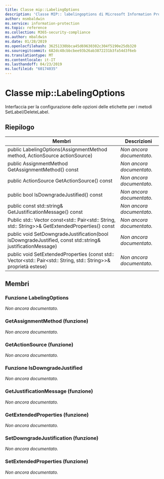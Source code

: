 ```yaml
---
title: Classe mip::LabelingOptions
description: 'Classe MIP:: labelingoptions di Microsoft Information Protection (MIP) SDK vengono documentate.'
author: msmbaldwin
ms.service: information-protection
ms.topic: reference
ms.collection: M365-security-compliance
ms.author: mbaldwin
ms.date: 01/28/2019
ms.openlocfilehash: 36251330bbca45d69630302c304f5190e25db320
ms.sourcegitcommit: 682dc48cbbcbee93b26ab3872231b3fa54d3f6eb
ms.translationtype: MT
ms.contentlocale: it-IT
ms.lasthandoff: 04/23/2019
ms.locfileid: "60174035"
---
```

# <a name="class-miplabelingoptions"></a>Classe mip::LabelingOptions 
Interfaccia per la configurazione delle opzioni delle etichette per i metodi SetLabel/DeleteLabel.
  
## <a name="summary"></a>Riepilogo
 Membri                        | Descrizioni                                
--------------------------------|---------------------------------------------
public LabelingOptions(AssignmentMethod method, ActionSource actionSource)  | _Non ancora documentato._
public AssignmentMethod GetAssignmentMethod() const  | _Non ancora documentato._
public ActionSource GetActionSource() const  | _Non ancora documentato._
public bool IsDowngradeJustified() const  | _Non ancora documentato._
public const std::string& GetJustificationMessage() const  | _Non ancora documentato._
Public std:: Vector const\<std:: Pair\<std:: String, std:: String\>\>& GetExtendedProperties() const  | _Non ancora documentato._
public void SetDowngradeJustification(bool isDowngradeJustified, const std::string& justificationMessage)  | _Non ancora documentato._
public void SetExtendedProperties (const std:: Vector\<std:: Pair\<std:: String, std:: String\>\>& proprietà estese)  | _Non ancora documentato._
  
## <a name="members"></a>Membri
  
### <a name="labelingoptions-function"></a>Funzione LabelingOptions
_Non ancora documentato._

  
### <a name="getassignmentmethod-function"></a>GetAssignmentMethod (funzione)
_Non ancora documentato._

  
### <a name="getactionsource-function"></a>GetActionSource (funzione)
_Non ancora documentato._

  
### <a name="isdowngradejustified-function"></a>Funzione IsDowngradeJustified
_Non ancora documentato._

  
### <a name="getjustificationmessage-function"></a>GetJustificationMessage (funzione)
_Non ancora documentato._

  
### <a name="getextendedproperties-function"></a>GetExtendedProperties (funzione)
_Non ancora documentato._

  
### <a name="setdowngradejustification-function"></a>SetDowngradeJustification (funzione)
_Non ancora documentato._

  
### <a name="setextendedproperties-function"></a>SetExtendedProperties (funzione)
_Non ancora documentato._
